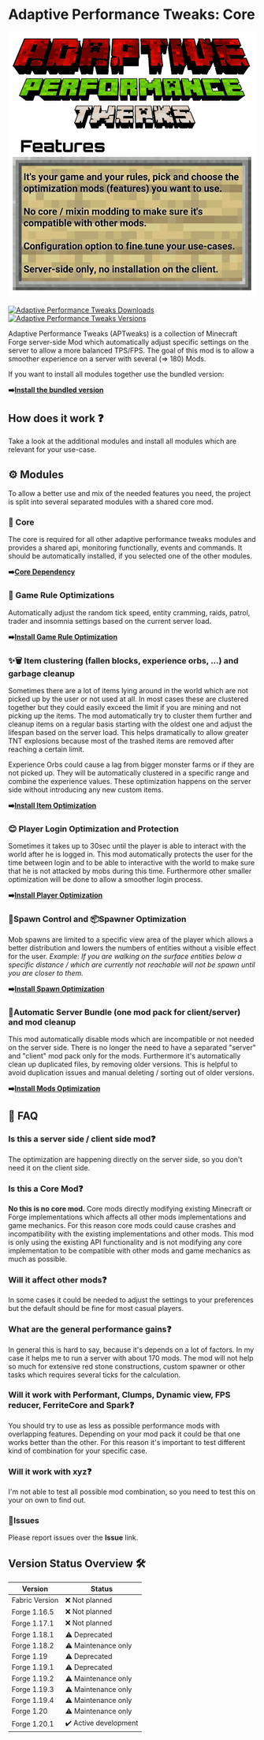 # Adaptive Performance Tweaks: Core

![Adaptive Performance Tweaks: Core][header]

[![Adaptive Performance Tweaks Downloads](http://cf.way2muchnoise.eu/full_561087_downloads.svg)](https://www.curseforge.com/minecraft/mc-mods/adaptive-performance-tweaks-core)
[![Adaptive Performance Tweaks Versions](http://cf.way2muchnoise.eu/versions/Minecraft_561087_all.svg)](https://www.curseforge.com/minecraft/mc-mods/adaptive-performance-tweaks-core)

Adaptive Performance Tweaks (APTweaks) is a collection of Minecraft Forge server-side Mod which automatically adjust specific settings on the server to allow a more balanced TPS/FPS.
The goal of this mod is to allow a smoother experience on a server with several (=> 180) Mods.

If you want to install all modules together use the bundled version:

**➡️[Install the bundled version][bundled]**

## How does it work ❓

Take a look at the additional modules and install all modules which are relevant for your use-case.

## ⚙️ Modules

To allow a better use and mix of the needed features you need, the project is split into several separated modules with a shared core mod.

### 🔩 Core

The core is required for all other adaptive performance tweaks modules and provides a shared api, monitoring functionally, events and commands. It should be automatically installed, if you selected one of the other modules.

**➡️[Core Dependency][core]**

### 🔀 Game Rule Optimizations

Automatically adjust the random tick speed, entity cramming, raids, patrol, trader and insomnia settings based on the current server load.

**➡️[Install Game Rule Optimization][gamerules]**

### ✨🗑️ Item clustering (fallen blocks, experience orbs, ...) and garbage cleanup

Sometimes there are a lot of items lying around in the world which are not picked up by the user or not used at all.
In most cases these are clustered together but they could easily exceed the limit if you are mining and not picking up the items.
The mod automatically try to cluster them further and cleanup items on a regular basis starting with the oldest one and adjust the lifespan based on the server load.
This helps dramatically to allow greater TNT explosions because most of the trashed items are removed after reaching a certain limit.

Experience Orbs could cause a lag from bigger monster farms or if they are not picked up.
They will be automatically clustered in a specific range and combine the experience values.
These optimization happens on the server side without introducing any new custom items.

**➡️[Install Item Optimization][items]**

### 😊 Player Login Optimization and Protection

Sometimes it takes up to 30sec until the player is able to interact with the world after he is logged in.
This mod automatically protects the user for the time between login and to be able to interactive with the world to make sure that he is not attacked by mobs during this time.
Furthermore other smaller optimization will be done to allow a smoother login process.

**➡️[Install Player Optimization][player]**

### 👻Spawn Control and 📦Spawner Optimization

Mob spawns are limited to a specific view area of the player which allows a better distribution and lowers the numbers of entities without a visible effect for the user.
_Example: If you are walking on the surface entities below a specific distance / which are currently not reachable will not be spawn until you are closer to them._

**➡️[Install Spawn Optimization][spawn]**

### 👾Automatic Server Bundle (one mod pack for client/server) and mod cleanup

This mod automatically disable mods which are incompatible or not needed on the server side.
There is no longer the need to have a separated "server" and "client" mod pack only for the mods.
Furthermore it's automatically clean up duplicated files, by removing older versions.
This is helpful to avoid duplication issues and manual deleting / sorting out of older versions.

**➡️[Install Mods Optimization][mods]**

## 🙋 FAQ

### Is this a server side / client side mod❓

The optimization are happening directly on the server side, so you don't need it on the client side.

### Is this a Core Mod❓

**No this is no core mod.** Core mods directly modifying existing Minecraft or Forge implementations which affects all other mods implementations and game mechanics.
For this reason core mods could cause crashes and incompatibility with the existing implementations and other mods.
This mod is only using the existing API functionality and is not modifying any core implementation to be compatible with other mods and game mechanics as much as possible.

### Will it affect other mods❓

In some cases it could be needed to adjust the settings to your preferences but the default should be fine for most casual players.

### What are the general performance gains❓

In general this is hard to say, because it's depends on a lot of factors. In my case it helps me to run a server with about 170 mods.
The mod will not help so much for extensive red stone constructions, custom spawner or other tasks which requires several ticks for the calculation.

### Will it work with Performant, Clumps, Dynamic view, FPS reducer, FerriteCore and Spark❓

You should try to use as less as possible performance mods with overlapping features.
Depending on your mod pack it could be that one works better than the other.
For this reason it's important to test different kind of combination for your specific case.

### Will it work with xyz❓

I'm not able to test all possible mod combination, so you need to test this on your on own to find out.

### 🚩Issues

Please report issues over the **Issue** link.

## Version Status Overview 🛠️

| Version        | Status                |
| -------------- | --------------------- |
| Fabric Version | ❌ Not planned        |
| Forge 1.16.5   | ❌ Not planned        |
| Forge 1.17.1   | ❌ Not planned        |
| Forge 1.18.1   | ⚠️ Deprecated         |
| Forge 1.18.2   | ⚠️ Maintenance only   |
| Forge 1.19     | ⚠️ Deprecated         |
| Forge 1.19.1   | ⚠️ Deprecated         |
| Forge 1.19.2   | ⚠️ Maintenance only   |
| Forge 1.19.3   | ⚠️ Maintenance only   |
| Forge 1.19.4   | ⚠️ Maintenance only   |
| Forge 1.20     | ⚠️ Maintenance only   |
| Forge 1.20.1   | ✔️ Active development |

[header]: ../assets/aptweaks-header.png
[bundled]: https://www.curseforge.com/minecraft/mc-mods/adaptive-performance-tweaks
[core]: https://www.curseforge.com/minecraft/mc-mods/adaptive-performance-tweaks-core
[gamerules]: https://www.curseforge.com/minecraft/mc-mods/adaptive-performance-tweaks-gamerules
[items]: https://www.curseforge.com/minecraft/mc-mods/adaptive-performance-tweaks-items
[mods]: https://www.curseforge.com/minecraft/mc-mods/adaptive-performance-tweaks-mods
[player]: https://www.curseforge.com/minecraft/mc-mods/adaptive-performance-tweaks-player
[spawn]: https://www.curseforge.com/minecraft/mc-mods/adaptive-performance-tweaks-spawn
